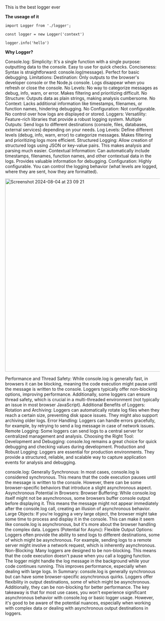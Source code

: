 This is the best logger ever

**The useage of it**

```
import Logger from './logger';

const logger = new Logger('context')

logger.info('hello')

```

**Why Logger?**

Console.log:
Simplicity: It's a single function with a single purpose: outputting data to the console. Easy to use for quick checks.
Conciseness: Syntax is straightforward: console.log(message). Perfect for basic debugging.
Limitations:
Destination: Only outputs to the browser's developer console or the Node.js console. Logs disappear when you refresh or close the console.
No Levels: No way to categorize messages as debug, info, warn, or error. Makes filtering and prioritizing difficult.
No Structure: Outputs data as plain strings, making analysis cumbersome.
No Context: Lacks additional information like timestamps, filenames, or function names, hindering debugging.
No Configuration: Not configurable. No control over how logs are displayed or stored.
Loggers:
Versatility: Feature-rich libraries that provide a robust logging system.
Multiple Outputs: Send logs to different destinations (console, files, databases, external services) depending on your needs.
Log Levels: Define different levels (debug, info, warn, error) to categorize messages. Makes filtering and prioritizing logs more efficient.
Structured Logging: Allow creation of structured logs using JSON or key-value pairs. This makes analysis and parsing much easier.
Contextual Information: Can automatically include timestamps, filenames, function names, and other contextual data in the logs. Provides valuable information for debugging.
Configuration: Highly configurable. You can control the logging behavior (what levels are logged, where they are sent, how they are formatted).

<img width="627" alt="Screenshot 2024-08-04 at 23 09 21" src="https://github.com/user-attachments/assets/e9a7e8f6-33ad-4ac6-be8a-38babd26a1a0">

Performance and Thread Safety: While console.log is generally fast, in browsers it can be blocking, meaning the code execution might pause until the message is written to the console. Loggers typically offer non-blocking options, improving performance. Additionally, some loggers can ensure thread safety, which is crucial in a multi-threaded environment (not typically an issue in most browser JavaScript).
Additional Benefits of Loggers:
Rotation and Archiving: Loggers can automatically rotate log files when they reach a certain size, preventing disk space issues. They might also support archiving older logs.
Error Handling: Loggers can handle errors gracefully, for example, by retrying to send a log message in case of network issues.
Remote Logging: Some loggers can send logs to a central server for centralized management and analysis.
Choosing the Right Tool:
Development and Debugging: console.log remains a great choice for quick debugging and checking values during development.
Production and Robust Logging: Loggers are essential for production environments. They provide a structured, reliable, and scalable way to capture application events for analysis and debugging.

console.log:
Generally Synchronous: In most cases, console.log is considered synchronous. This means that the code execution pauses until the message is written to the console. However, there can be some browser-specific behaviors that introduce a slight asynchronous aspect.
Asynchronous Potential in Browsers:
Browser Buffering: While console.log itself might not be asynchronous, some browsers buffer console output before displaying it. This means the message might not appear immediately after the console.log call, creating an illusion of asynchronous behavior.
Large Objects: If you're logging a very large object, the browser might take some time to process and display it in the console. This can make it seem like console.log is asynchronous, but it's more about the browser handling the complex data.
Loggers (Potential for Async):
Flexible Output Options: Loggers often provide the ability to send logs to different destinations, some of which might be asynchronous. For example, sending logs to a remote server might involve a network request, which is inherently asynchronous.
Non-Blocking: Many loggers are designed to be non-blocking. This means that the code execution doesn't pause when you call a logging function. The logger might handle the log message in the background while your code continues running. This improves performance, especially when dealing with large logs.
In Summary:
console.log is generally synchronous but can have some browser-specific asynchronous quirks.
Loggers offer flexibility in output destinations, some of which might be asynchronous. Additionally, they can be non-blocking for better performance.
The key takeaway is that for most use cases, you won't experience significant asynchronous behavior with console.log or basic logger usage. However, it's good to be aware of the potential nuances, especially when working with complex data or dealing with asynchronous output destinations in loggers.
